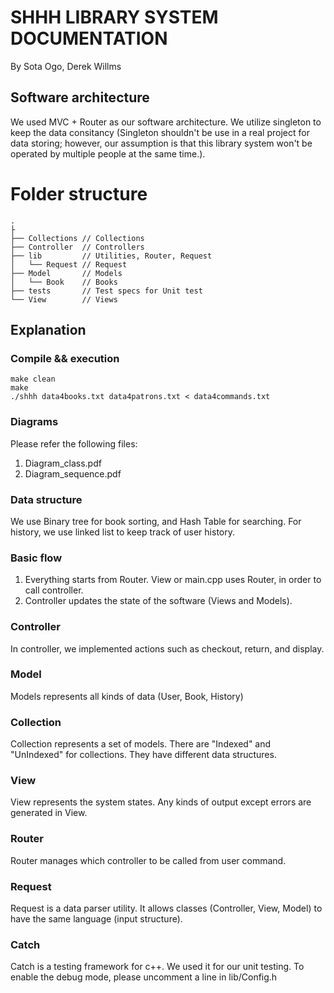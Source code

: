 # SHHH LIBRARY SYSTEM DOCUMENTATION
By Sota Ogo, Derek Willms

## Software architecture
We used MVC + Router as our software architecture. We utilize singleton to keep the data consitancy (Singleton shouldn't be use in a real project for data storing; however, our assumption is that this library system won't be operated by multiple people at the same time.).

# Folder structure
```
.
├
├── Collections // Collections
├── Controller	// Controllers
├── lib 		// Utilities, Router, Request
│   └── Request // Request
├── Model 		// Models
│   └── Book 	// Books
├── tests 		// Test specs for Unit test
└── View 		// Views
```

## Explanation

### Compile && execution
```
make clean
make
./shhh data4books.txt data4patrons.txt < data4commands.txt
```

### Diagrams
Please refer the following files:
1. Diagram_class.pdf
2. Diagram_sequence.pdf

### Data structure
We use Binary tree for book sorting, and Hash Table for searching. For history, we use linked list to keep track of user history.

### Basic flow
1. Everything starts from Router. View or main.cpp uses Router, in order to call controller.
2. Controller updates the state of the software (Views and Models).

### Controller
In controller, we implemented actions such as checkout, return, and display.

### Model
Models represents all kinds of data (User, Book, History)

### Collection
Collection represents a set of models. There are "Indexed" and "UnIndexed" for collections. They have different data structures.

### View
View represents the system states. Any kinds of output except errors are generated in View.

### Router
Router manages which controller to be called from user command.

### Request
Request is a data parser utility. It allows classes (Controller, View, Model) to have the same language (input structure).

### Catch
Catch is a testing framework for c++. We used it for our unit testing.
To enable the debug mode, please uncomment a line in lib/Config.h